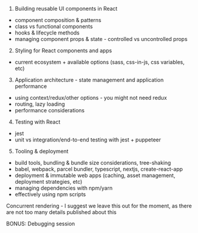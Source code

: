 1. Building reusable UI components in React

- component composition & patterns
- class vs functional components
- hooks & lifecycle methods
- managing component props & state - controlled vs uncontrolled props

2. Styling for React components and apps

- current ecosystem + available options (sass, css-in-js, css variables, etc)

3. Application architecture - state management and application performance

- using context/redux/other options - you might not need redux
- routing, lazy loading
- performance considerations

4. Testing with React

- jest
- unit vs integration/end-to-end testing with jest + puppeteer

5. Tooling & deployment

- build tools, bundling & bundle size considerations, tree-shaking
- babel, webpack, parcel bundler, typescript, nextjs, create-react-app
- deployment & immutable web apps (caching, asset management, deployment strategies, etc)
- managing dependencies with npm/yarn
- effectively using npm scripts

Concurrent rendering - I suggest we leave this out for the moment, as there are not too many details published about this

BONUS: Debugging session
